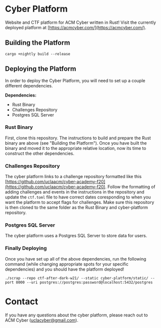 # Cyber Platform
Website and CTF platform for ACM Cyber written in Rust! Visit the currently deployed platform at [https://acmcyber.com/](https://acmcyber.com/).

## Building the Platform

```
cargo +nightly build --release
```

## Deploying the Platform

In order to deploy the Cyber Platform, you will need to set up a couple different dependencies.

**Dependencies:**
- Rust Binary
- Challenges Repository
- Postgres SQL Server

### Rust Binary
First, clone this repository. The instructions to build and prepare the Rust binary are above (see "Building the Platform"). Once you have built the binary and moved it to the appropriate relative location, now its time to construct the other dependencies.

### Challenges Repository
The cyber platform links to a challenge repository formatted like this [https://github.com/uclaacm/cyber-academy-f20](https://github.com/uclaacm/cyber-academy-f20). Follow the formatting of adding challenges and events in the instructions in the repository and update the ```ctf.toml``` file to have correct dates coresponding to when you want the platform to accept flags for challenges. Make sure this repository is then cloned to the same folder as the Rust Binary and cyber-platform repository.

### Postgres SQL Server
The cyber platform uses a Postgres SQL Server to store data for users.

### Finally Deploying
Once you have set up all of the above dependencies, run the following command (while changing appropriate spots for your specific dependencies) and you should have the platform deployed!

```
./scrap --repo ctf-after-dark-w21/ --static cyber-platform/static/ --port 8000 --uri postgres://postgres:password@localhost:5432/postgres
```

# Contact
If you have any questions about the cyber platform, please reach out to ACM Cyber (uclacyber@gmail.com).
